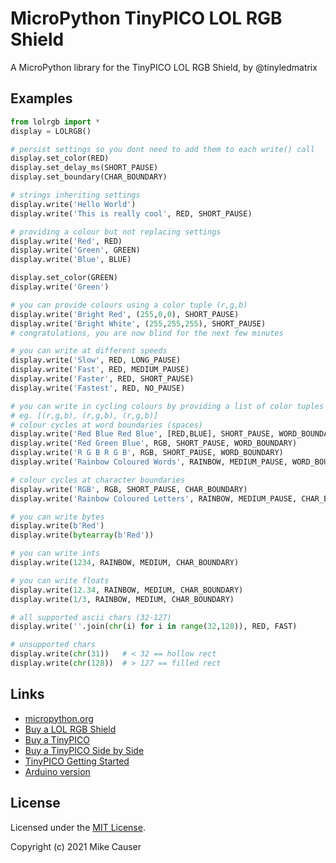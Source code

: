 # MicroPython TinyPICO LOL RGB Shield

A MicroPython library for the TinyPICO LOL RGB Shield, by @tinyledmatrix

## Examples

```python
from lolrgb import *
display = LOLRGB()

# persist settings so you dont need to add them to each write() call
display.set_color(RED)
display.set_delay_ms(SHORT_PAUSE)
display.set_boundary(CHAR_BOUNDARY)

# strings inheriting settings
display.write('Hello World')
display.write('This is really cool', RED, SHORT_PAUSE)

# providing a colour but not replacing settings
display.write('Red', RED)
display.write('Green', GREEN)
display.write('Blue', BLUE)

display.set_color(GREEN)
display.write('Green')

# you can provide colours using a color tuple (r,g,b)
display.write('Bright Red', (255,0,0), SHORT_PAUSE)
display.write('Bright White', (255,255,255), SHORT_PAUSE)
# congratulations, you are now blind for the next few minutes

# you can write at different speeds
display.write('Slow', RED, LONG_PAUSE)
display.write('Fast', RED, MEDIUM_PAUSE)
display.write('Faster', RED, SHORT_PAUSE)
display.write('Fastest', RED, NO_PAUSE)

# you can write in cycling colours by providing a list of color tuples
# eg. [(r,g,b), (r,g,b), (r,g,b)]
# colour cycles at word boundaries (spaces)
display.write('Red Blue Red Blue', [RED,BLUE], SHORT_PAUSE, WORD_BOUNDARY)
display.write('Red Green Blue', RGB, SHORT_PAUSE, WORD_BOUNDARY)
display.write('R G B R G B', RGB, SHORT_PAUSE, WORD_BOUNDARY)
display.write('Rainbow Coloured Words', RAINBOW, MEDIUM_PAUSE, WORD_BOUNDARY)

# colour cycles at character boundaries
display.write('RGB', RGB, SHORT_PAUSE, CHAR_BOUNDARY)
display.write('Rainbow Coloured Letters', RAINBOW, MEDIUM_PAUSE, CHAR_BOUNDARY)

# you can write bytes
display.write(b'Red')
display.write(bytearray(b'Red'))

# you can write ints
display.write(1234, RAINBOW, MEDIUM, CHAR_BOUNDARY)

# you can write floats
display.write(12.34, RAINBOW, MEDIUM, CHAR_BOUNDARY)
display.write(1/3, RAINBOW, MEDIUM, CHAR_BOUNDARY)

# all supported ascii chars (32-127)
display.write(''.join(chr(i) for i in range(32,128)), RED, FAST)

# unsupported chars
display.write(chr(31))   # < 32 == hollow rect
display.write(chr(128))  # > 127 == filled rect
```

## Links

* [micropython.org](http://micropython.org)
* [Buy a LOL RGB Shield](https://unexpectedmaker.com/shop/tinypico-shield-lolrgb)
* [Buy a TinyPICO](https://unexpectedmaker.com/shop/tinypico-usbc)
* [Buy a TinyPICO Side by Side](https://unexpectedmaker.com/shop/tinypico-mzffe-zatnr-zehhx)
* [TinyPICO Getting Started](https://www.tinypico.com/gettingstarted)
* [Arduino version](https://github.com/tinypico/tinypico-arduino)

## License

Licensed under the [MIT License](http://opensource.org/licenses/MIT).

Copyright (c) 2021 Mike Causer
